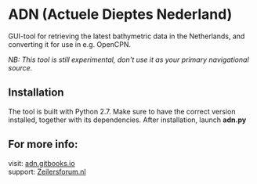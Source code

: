# ADN (Actuele Dieptes Nederland)
GUI-tool for retrieving the latest bathymetric data in the Netherlands, and converting it for use in e.g. OpenCPN.

*NB: This tool is still experimental, don't use it as your primary navigational source.*

## Installation  
The tool is built with Python 2.7. Make sure to have the correct version installed, together with its dependencies. After installation, launch **adn.py**

## For more info:

visit: [adn.gitbooks.io](https://adn.gitbooks.io/actuele-dieptes-nederland)  
support: [Zeilersforum.nl](https://www.zeilersforum.nl)
